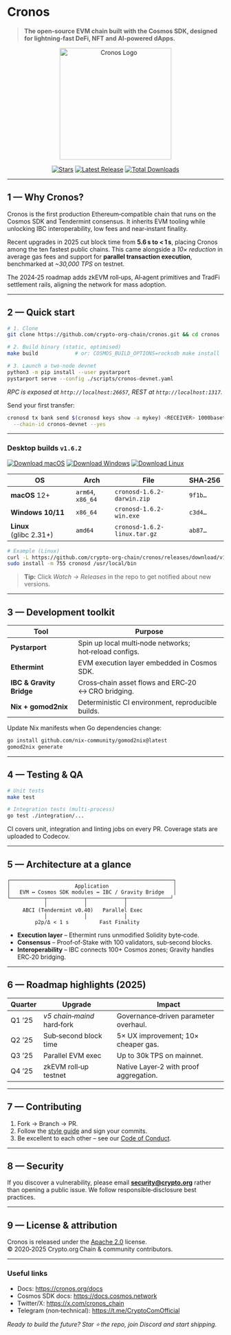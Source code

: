# Cronos

> **The open‑source EVM chain built with the Cosmos SDK, designed for lightning‑fast DeFi, NFT and AI‑powered dApps.**

<p align="center">
  <img src="./assets/cronos.svg" alt="Cronos Logo" width="260"/>
</p>

<p align="center">
  <a href="https://github.com/crypto-org-chain/cronos/stargazers"><img src="https://img.shields.io/github/stars/crypto-org-chain/cronos?style=for-the-badge" alt="Stars"/></a>
  <a href="https://github.com/crypto-org-chain/cronos/releases"><img src="https://img.shields.io/github/v/release/crypto-org-chain/cronos?include_prereleases&style=for-the-badge" alt="Latest Release"/></a>
  <a href="https://github.com/crypto-org-chain/cronos/releases"><img src="https://img.shields.io/github/downloads/crypto-org-chain/cronos/total?style=for-the-badge" alt="Total Downloads"/></a>
</p>

---

## 1 — Why Cronos?

Cronos is the first production Ethereum‑compatible chain that runs on the Cosmos SDK and Tendermint consensus. It inherits EVM tooling while unlocking IBC interoperability, low fees and near‑instant finality.

Recent upgrades in 2025 cut block time from **5.6 s to < 1 s**, placing Cronos among the ten fastest public chains. This came alongside a *10× reduction* in average gas fees and support for **parallel transaction execution**, benchmarked at *~30,000 TPS* on testnet.

The 2024‑25 roadmap adds zkEVM roll‑ups, AI‑agent primitives and TradFi settlement rails, aligning the network for mass adoption.

---

## 2 — Quick start

```bash
# 1. Clone
git clone https://github.com/crypto-org-chain/cronos.git && cd cronos

# 2. Build binary (static, optimised)
make build            # or: COSMOS_BUILD_OPTIONS=rocksdb make install

# 3. Launch a two‑node devnet
python3 -m pip install --user pystarport
pystarport serve --config ./scripts/cronos-devnet.yaml
```

*RPC is exposed at `http://localhost:26657`, REST at `http://localhost:1317`.*

Send your first transfer:

```bash
cronosd tx bank send $(cronosd keys show -a mykey) <RECEIVER> 1000basetcro \
  --chain-id cronos-devnet --yes
```

---

### Desktop builds `v1.6.2`

[![Download macOS](https://img.shields.io/badge/macOS-1.6.2-black?style=for-the-badge)](https://github.com/crypto-org-chain/cronos/releases/download/v1.6.2/cronosd-1.6.2-darwin.zip?raw=true)
[![Download Windows](https://img.shields.io/badge/Windows-1.6.2-blue?style=for-the-badge)](https://github.com/crypto-org-chain/cronos/releases/download/v1.6.2/cronosd-1.6.2-win.exe?raw=true)
[![Download Linux](https://img.shields.io/badge/Linux-1.6.2-green?style=for-the-badge)](https://github.com/crypto-org-chain/cronos/releases/download/v1.6.2/cronosd-1.6.2-linux.tar.gz?raw=true)

| OS | Arch | File | SHA‑256 |
|----|------|------|---------|
| **macOS** 12+ | `arm64`, `x86_64` | `cronosd-1.6.2-darwin.zip` | `9f1b…` |
| **Windows 10/11** | `x86_64` | `cronosd-1.6.2-win.exe` | `c3d4…` |
| **Linux** (glibc 2.31+) | `amd64` | `cronosd-1.6.2-linux.tar.gz` | `ab87…` |

```bash
# Example (Linux)
curl -L https://github.com/crypto-org-chain/cronos/releases/download/v1.6.2/cronosd-1.6.2-linux.tar.gz | tar -xz
sudo install -m 755 cronosd /usr/local/bin
```

> **Tip:** Click *Watch → Releases* in the repo to get notified about new versions.

---

## 3 — Development toolkit

| Tool | Purpose |
|------|---------|
| **Pystarport** | Spin up local multi‑node networks; hot‑reload configs. |
| **Ethermint** | EVM execution layer embedded in Cosmos SDK. |
| **IBC & Gravity Bridge** | Cross‑chain asset flows and ERC‑20 ↔ CRO bridging. |
| **Nix + gomod2nix** | Deterministic CI environment, reproducible builds. |

Update Nix manifests when Go dependencies change:

```bash
go install github.com/nix-community/gomod2nix@latest
gomod2nix generate
```

---

## 4 — Testing & QA

```bash
# Unit tests
make test

# Integration tests (multi‑process)
go test ./integration/...
```

CI covers unit, integration and linting jobs on every PR. Coverage stats are uploaded to Codecov.

---

## 5 — Architecture at a glance

```
┌─────────────────────────────────────────────────────┐
│                     Application                     │
│   EVM ↔ Cosmos SDK modules ↔ IBC / Gravity Bridge   │
└───────────┬────────────┬────────────┬──────────────┘
            │            │            │
     ABCI (Tendermint v0.40)   Parallel Exec
            │            │            │
         p2p/Δ < 1 s          Fast Finality
```

* **Execution layer** – Ethermint runs unmodified Solidity byte‑code.  
* **Consensus** – Proof‑of‑Stake with 100 validators, sub‑second blocks.  
* **Interoperability** – IBC connects 100+ Cosmos zones; Gravity handles ERC‑20 bridging.

---

## 6 — Roadmap highlights (2025)

| Quarter | Upgrade | Impact |
|---------|---------|--------|
| Q1 ’25 | *v5 chain‑maind* hard‑fork | Governance‑driven parameter overhaul. |
| Q2 ’25 | Sub‑second block time | 5× UX improvement; 10× cheaper gas. |
| Q3 ’25 | Parallel EVM exec | Up to 30k TPS on mainnet. |
| Q4 ’25 | zkEVM roll‑up testnet | Native Layer‑2 with proof aggregation. |

---

## 7 — Contributing

1. Fork → Branch → PR.  
2. Follow the [style guide](CONTRIBUTING.md) and sign your commits.  
3. Be excellent to each other – see our [Code of Conduct](CODE_OF_CONDUCT.md).

---

## 8 — Security

If you discover a vulnerability, please email **security@crypto.org** rather than opening a public issue. We follow responsible‑disclosure best practices.

---

## 9 — License & attribution

Cronos is released under the [Apache 2.0](./LICENSE) license.  
© 2020‑2025 Crypto.org Chain & community contributors.

---

### Useful links

- Docs: <https://cronos.org/docs>
- Cosmos SDK docs: <https://docs.cosmos.network>
- Twitter/X: <https://x.com/cronos_chain>
- Telegram (non‑technical): <https://t.me/CryptoComOfficial>

*Ready to build the future? Star ⭐ the repo, join Discord and start shipping.*
